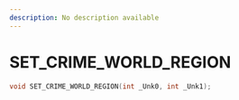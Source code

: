 ```yaml
---
description: No description available 
---
```


# SET_CRIME_WORLD_REGION

```cpp
void SET_CRIME_WORLD_REGION(int _Unk0, int _Unk1);
```